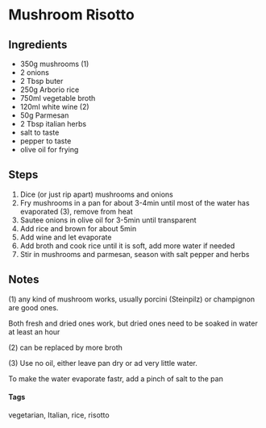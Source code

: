 # Mushroom Risotto

## Ingredients

* 350g mushrooms (1)
* 2 onions
* 2 Tbsp buter
* 250g Arborio rice
* 750ml vegetable broth
* 120ml white wine (2)
* 50g Parmesan 
* 2 Tbsp italian herbs
* salt to taste
* pepper to taste
* olive oil for frying

## Steps

1. Dice (or just rip apart) mushrooms and onions
2. Fry mushrooms in a pan for about 3-4min until most of the water has evaporated (3), remove from heat
3. Sautee onions in olive oil for 3-5min until transparent
4. Add rice and brown for about 5min
5. Add wine and let evaporate
6. Add broth and cook rice until it is soft, add more water if needed
7. Stir in mushrooms and parmesan, season with salt pepper and herbs

## Notes

(1) any kind of mushroom works, usually porcini (Steinpilz) or champignon are good ones.

Both fresh and dried ones work, but dried ones need to be soaked in water at least an hour 

(2) can be replaced by more broth

(3) Use no oil, either leave pan dry or ad very little water.

To make the water evaporate fastr, add a pinch of salt to the pan

#### Tags
vegetarian, Italian, rice, risotto
